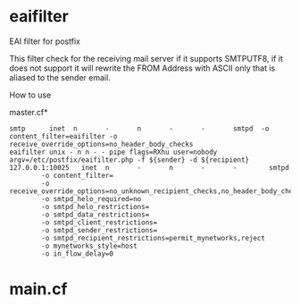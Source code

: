 # eaifilter
EAI filter for postfix 

This filter check for the receiving mail server if it supports SMTPUTF8, if it does not support it will rewrite the FROM Address with ASCII only that is aliased to the sender email.


How to use


master.cf*

```
smtp      inet  n       -       n       -       -       smtpd  -o content_filter=eaifilter -o receive_override_options=no_header_body_checks
eaifilter unix - n n - - pipe flags=RXhu user=nobody argv=/etc/postfix/eaifilter.php -f ${sender} -d ${recipient}
127.0.0.1:10025   inet  n       -       n       -       -        smtpd
        -o content_filter=
        -o receive_override_options=no_unknown_recipient_checks,no_header_body_checks,no_milters
        -o smtpd_helo_required=no
        -o smtpd_helo_restrictions=
        -o smtpd_data_restrictions=
        -o smtpd_client_restrictions=
        -o smtpd_sender_restrictions=
        -o smtpd_recipient_restrictions=permit_mynetworks,reject
        -o mynetworks_style=host
        -o in_flow_delay=0
```

# main.cf

``` myhook_destination_recipient_limit=1
```

